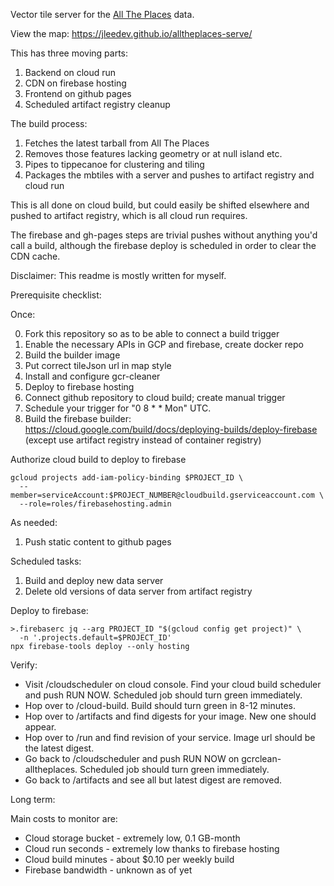 Vector tile server for the [All The Places][1] data.

[1]: https://www.alltheplaces.xyz/

View the map: https://jleedev.github.io/alltheplaces-serve/

This has three moving parts:

1. Backend on cloud run
2. CDN on firebase hosting
3. Frontend on github pages
4. Scheduled artifact registry cleanup

The build process:

1. Fetches the latest tarball from All The Places
2. Removes those features lacking geometry or at null island etc.
3. Pipes to tippecanoe for clustering and tiling
4. Packages the mbtiles with a server and pushes to artifact registry and cloud run

This is all done on cloud build, but could easily be shifted elsewhere and pushed to artifact registry, which is all cloud run requires.

The firebase and gh-pages steps are trivial pushes without anything you'd call a build, although the firebase deploy is scheduled in order to clear the CDN cache.

Disclaimer: This readme is mostly written for myself.

Prerequisite checklist:

Once:

0. Fork this repository so as to be able to connect a build trigger
1. Enable the necessary APIs in GCP and firebase, create docker repo
2. Build the builder image
3. Put correct tileJson url in map style
4. Install and configure gcr-cleaner
5. Deploy to firebase hosting
6. Connect github repository to cloud build; create manual trigger
7. Schedule your trigger for "0 8 * * Mon" UTC.
8. Build the firebase builder: https://cloud.google.com/build/docs/deploying-builds/deploy-firebase (except use artifact registry instead of container registry)

Authorize cloud build to deploy to firebase

```
gcloud projects add-iam-policy-binding $PROJECT_ID \
  --member=serviceAccount:$PROJECT_NUMBER@cloudbuild.gserviceaccount.com \
  --role=roles/firebasehosting.admin 
```

As needed:

1. Push static content to github pages

Scheduled tasks:

1. Build and deploy new data server
2. Delete old versions of data server from artifact registry

Deploy to firebase:

```
>.firebaserc jq --arg PROJECT_ID "$(gcloud config get project)" \
  -n '.projects.default=$PROJECT_ID'
npx firebase-tools deploy --only hosting
```

Verify:

- Visit /cloudscheduler on cloud console. Find your cloud build scheduler and push RUN NOW. Scheduled job should turn green immediately.
- Hop over to /cloud-build. Build should turn green in 8-12 minutes.
- Hop over to /artifacts and find digests for your image. New one should appear.
- Hop over to /run and find revision of your service. Image url should be the latest digest.
- Go back to /cloudscheduler and push RUN NOW on gcrclean-alltheplaces. Scheduled job should turn green immediately.
- Go back to /artifacts and see all but latest digest are removed.

Long term:

Main costs to monitor are:

- Cloud storage bucket - extremely low, 0.1 GB-month
- Cloud run seconds - extremely low thanks to firebase hosting
- Cloud build minutes - about $0.10 per weekly build
- Firebase bandwidth - unknown as of yet
